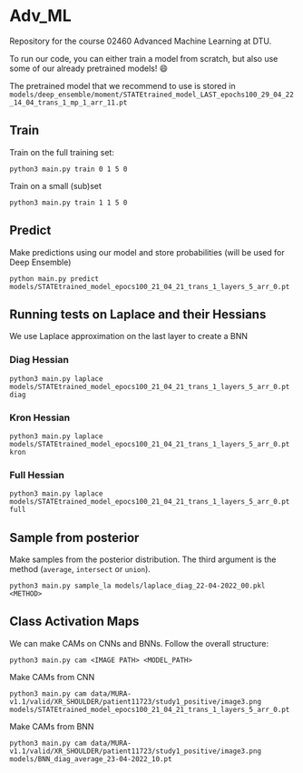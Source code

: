 # Adv_ML
Repository for the course 02460 Advanced Machine Learning at DTU.

To run our code, you can either train a model from scratch, but also use some of our already pretrained models! 😄 

The pretrained model that we recommend to use is stored in `models/deep_ensemble/moment/STATEtrained_model_LAST_epochs100_29_04_22_14_04_trans_1_mp_1_arr_11.pt`

## Train
Train on the full training set:
```
python3 main.py train 0 1 5 0
```

Train on a small (sub)set
```
python3 main.py train 1 1 5 0
```

## Predict
Make predictions using our model and store probabilities (will be used for Deep Ensemble)
```
python main.py predict models/STATEtrained_model_epocs100_21_04_21_trans_1_layers_5_arr_0.pt
```

## Running tests on Laplace and their Hessians
We use Laplace approximation on the last layer to create a BNN
### Diag Hessian
```
python3 main.py laplace models/STATEtrained_model_epocs100_21_04_21_trans_1_layers_5_arr_0.pt diag
```

### Kron Hessian
```
python3 main.py laplace models/STATEtrained_model_epocs100_21_04_21_trans_1_layers_5_arr_0.pt kron
```

### Full Hessian
```
python3 main.py laplace models/STATEtrained_model_epocs100_21_04_21_trans_1_layers_5_arr_0.pt full
```

## Sample from posterior
Make samples from the posterior distribution. The third argument is the method (`average`, `intersect` or `union`).
```
python3 main.py sample_la models/laplace_diag_22-04-2022_00.pkl <METHOD>
```

## Class Activation Maps
We can make CAMs on CNNs and BNNs. Follow the overall structure:
```
python3 main.py cam <IMAGE PATH> <MODEL_PATH>
```

Make CAMs from CNN
```
python3 main.py cam data/MURA-v1.1/valid/XR_SHOULDER/patient11723/study1_positive/image3.png models/STATEtrained_model_epocs100_21_04_21_trans_1_layers_5_arr_0.pt
```

Make CAMs from BNN
```
python3 main.py cam data/MURA-v1.1/valid/XR_SHOULDER/patient11723/study1_positive/image3.png models/BNN_diag_average_23-04-2022_10.pt
```